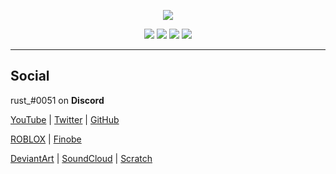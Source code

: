 <p align="center">
     <img src="https://raw.githubusercontent.com/rustMotherboard/rustmotherboard.github.io/master/images/site/website-header.png">
</p>

<p align="center">
    <a href="https://rustmotherboard.github.io/blog"><img src="https://raw.githubusercontent.com/rustMotherboard/rustmotherboard.github.io/master/images/site/website-buttons0001.png"</img></a href>
    <a href="https://rustmotherboard.github.io/changelog"><img src="https://raw.githubusercontent.com/rustMotherboard/rustmotherboard.github.io/master/images/site/website-buttons0002.png"</img></a href>
    <a href="https://rustmotherboard.github.io/social"><img src="https://raw.githubusercontent.com/rustMotherboard/rustmotherboard.github.io/master/images/site/website-buttons0003.png"</img></a href>
    <a href="https://rustmotherboard.github.io/projects"><img src="https://raw.githubusercontent.com/rustMotherboard/rustmotherboard.github.io/master/images/site/website-buttons0004.png"</img></a href>
</p>

---

## Social

rust_#0051 on **Discord**

[YouTube](https://www.youtube.com/channel/UCsIo5NUwh_LsvnfE7OwKmg) | [Twitter](https://twitter.com/rustMotherboard) | [GitHub](https://github.com/rustMotherboard)

[ROBLOX](https://www.roblox.com/users/58971301/profile) | [Finobe](https://finobe.com/user/82445)

[DeviantArt](https://www.deviantart.com/rustmotherboard) | [SoundCloud](https://soundcloud.com/rustmotherboard) | [Scratch](https://scratch.mit.edu/users/ScratchXT/)